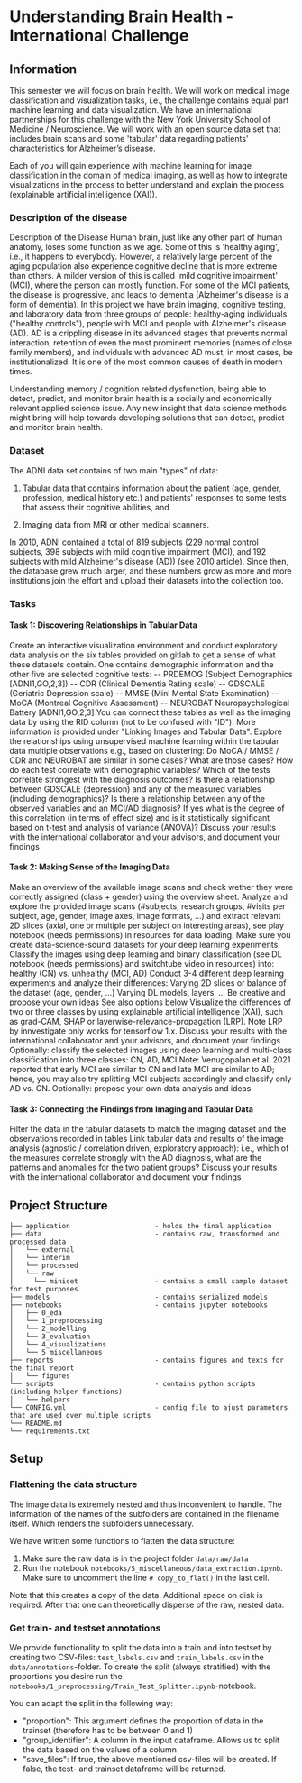 # Understanding Brain Health - International Challenge

## Information

This semester we will focus on brain health. We will work on medical image classification and visualization tasks, i.e., the challenge contains equal part machine learning and data visualization. We have an international partnerships for this challenge with the New York University School of Medicine / Neuroscience. We will work with an open source data set that includes brain scans and some 'tabular' data regarding patients' characteristics for Alzheimer’s disease.

Each of you will gain experience with machine learning for image classification in the domain of medical imaging, as well as how to integrate visualizations in the process to better understand and explain the process (explainable artificial intelligence (XAI)).

### Description of the disease
Description of the Disease
Human brain, just like any other part of human anatomy, loses some function as we age. Some of this is 'healthy aging', i.e., it happens to everybody. However, a relatively large percent of the aging population also experience cognitive decline that is more extreme than others. A milder version of this is called 'mild cognitive impairment' (MCI), where the person can mostly function. For some of the MCI patients, the disease is progressive, and leads to dementia (Alzheimer's disease is a form of dementia). In this project we have brain imaging, cognitive testing, and laboratory data from three groups of people: healthy-aging individuals ("healthy controls"), people with MCI and people with Alzheimer's disease (AD). AD is a crippling disease in its advanced stages that prevents normal interaction, retention of even the most prominent memories (names of close family members), and individuals with advanced AD must, in most cases, be institutionalized. It is one of the most common causes of death in modern times.

Understanding memory / cognition related dysfunction, being able to detect, predict, and monitor brain health is a socially and economically relevant applied science issue. Any new insight that data science methods might bring will help towards developing solutions that can detect, predict and monitor brain health.
### Dataset

The ADNI data set contains of two main "types" of data:
1) Tabular data that contains information about the patient (age, gender, profession, medical history etc.) and patients' responses to some tests that assess their cognitive abilities, and

2) Imaging data from MRI or other medical scanners.

In 2010, ADNI contained a total of 819 subjects (229 normal control subjects, 398 subjects with mild cognitive impairment (MCI), and 192 subjects with mild Alzheimer's disease (AD)) (see 2010 article). Since then, the database grew much larger, and these numbers grow as more and more institutions join the effort and upload their datasets into the collection too.

### Tasks
#### Task 1: Discovering Relationships in Tabular Data
Create an interactive visualization environment and conduct exploratory data analysis on the six tables provided on gitlab to get a sense of what these datasets contain. One contains demographic information and the other five are selected cognitive tests:
-- PRDEMOG (Subject Demographics [ADNI1,GO,2,3])
-- CDR (Clinical Dementia Rating scale)
-- GDSCALE (Geriatric Depression scale)
-- MMSE (Mini Mental State Examination)
-- MoCA (Montreal Cognitive Assessment)
-- NEUROBAT Neuropsychological Battery [ADNI1,GO,2,3]
You can connect these tables as well as the imaging data by using the RID column (not to be confused with "ID"). More information is provided under "Linking Images and Tabular Data".
Explore the relationships using unsupervised machine learning within the tabular data multiple observations e.g., based on clustering: Do MoCA / MMSE / CDR and NEUROBAT are similar in some cases? What are those cases? How do each test correlate with demographic variables? Which of the tests correlate strongest with the diagnosis outcomes?
Is there a relationship between GDSCALE (depression) and any of the measured variables (including demographics)?
Is there a relationship between any of the observed variables and an MCI/AD diagnosis? If yes what is the degree of this correlation (in terms of effect size) and is it statistically significant based on t-test and analysis of variance (ANOVA)?
Discuss your results with the international collaborator and your advisors, and document your findings
#### Task 2: Making Sense of the Imaging Data
Make an overview of the available image scans and check wether they were correctly assigned (class + gender) using the overview sheet.
Analyze and explore the provided image scans (#subjects, research groups, #visits per subject, age, gender, image axes, image formats, ...) and extract relevant 2D slices (axial, one or multiple per subject on interesting areas), see play notebook (needs permissions) in resources for data loading.
Make sure you create data-science-sound datasets for your deep learning experiments.
Classify the images using deep learning and binary classification (see DL notebook (needs permissions) and switchtube video in resources) into: healthy (CN) vs. unhealthy (MCI, AD)
Conduct 3-4 different deep learning experiments and analyze their differences:
Varying 2D slices or balance of the dataset (age, gender, …)
Varying DL models, layers, …
Be creative and propose your own ideas
See also options below
Visualize the differences of two or three classes by using explainable artificial intelligence (XAI), such as grad-CAM, SHAP or layerwise-relevance-propagation (LRP). Note LRP by innvestigate only works for tensorflow 1.x.
Discuss your results with the international collaborator and your advisors, and document your findings
Optionally: classify the selected images using deep learning and multi-class classification into three classes: CN, AD, MCI
Note: Venugopalan et al. 2021 reported that early MCI are similar to CN and late MCI are similar to AD; hence, you may also try splitting MCI subjects accordingly and  classify only AD vs. CN.
Optionally: propose your own data analysis and ideas

#### Task 3: Connecting the Findings from Imaging and Tabular Data
Filter the data in the tabular datasets to match the imaging dataset and the observations recorded in tables
Link tabular data and results of the image analysis (agnostic / correlation driven, exploratory approach): i.e., which of the measures correlate strongly with the AD diagnosis, what are the patterns and anomalies for the two patient groups?
Discuss your results with the international collaborator and document your findings

## Project Structure
```
├── application                     - holds the final application
├── data                            - contains raw, transformed and processed data
│   └── external               
│   └── interim
│   └── processed
│   └── raw
│     └── miniset                   - contains a small sample dataset for test purposes
├── models                          - contains serialized models
├── notebooks                       - contains jupyter notebooks 
│   ├── 0_eda
│   └── 1_preprocessing
│   └── 2_modelling
│   └── 3_evaluation
│   └── 4_visualizations
│   └── 5_miscellaneous
├── reports                         - contains figures and texts for the final report
│   └── figures
└── scripts                         - contains python scripts (including helper functions)
│   └── helpers
└── CONFIG.yml                      - config file to ajust parameters that are used over multiple scripts
└── README.md
└── requirements.txt

```

## Setup

### Flattening the data structure
The image data is extremely nested and thus inconvenient to handle. The information of the names of the subfolders
are contained in the filename itself. Which renders the subfolders unnecessary.

We have written some functions to flatten the data structure:
1. Make sure the raw data is in the project folder `data/raw/data`
2. Run the notebook `notebooks/5_miscellaneous/data_extraction.ipynb`. Make sure to uncomment the line
`# copy_to_flat()` in the last cell. 

Note that this creates a copy of the data. Additional space on disk is required. After that one can theoretically disperse of the raw, nested data.

### Get train- and testset annotations
We provide functionality to split the data into a train and into testset by creating two CSV-files:
`test_labels.csv` and `train_labels.csv` in the `data/annotations`-folder. 
To create the split (always stratified) with the proportions you desire run the `notebooks/1_preprocessing/Train_Test_Splitter.ipynb`-notebook.

You can adapt the split in the following way:
 - "proportion": This argument defines the proportion of data in the trainset (therefore has to be between 0 and 1)
 - "group_identifier": A column in the input dataframe. Allows us to split the data based on the values of a column
 - "save_files": If true, the above mentioned csv-files will be created. If false, the test- and trainset dataframe will be returned.
